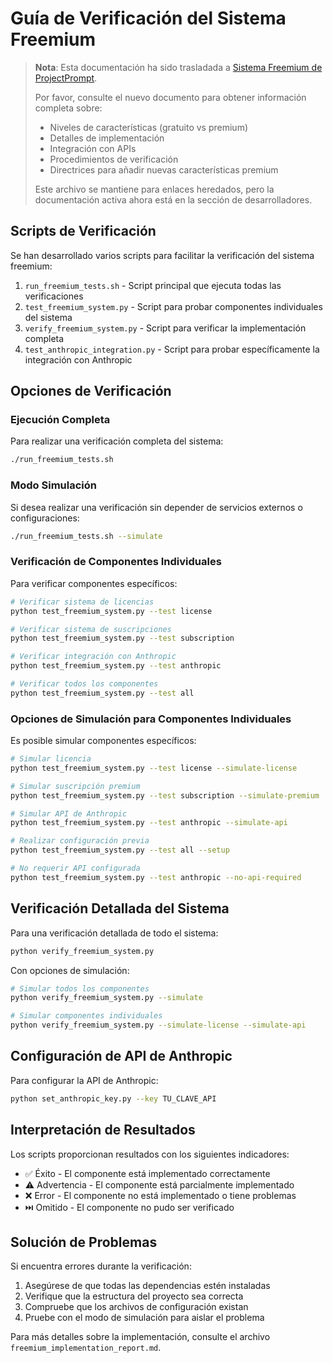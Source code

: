 # Guía de Verificación del Sistema Freemium

> **Nota**: Esta documentación ha sido trasladada a [Sistema Freemium de ProjectPrompt](/mnt/h/Projects/project-prompt/docs/developer/freemium_system.md).
> 
> Por favor, consulte el nuevo documento para obtener información completa sobre:
> 
> - Niveles de características (gratuito vs premium)
> - Detalles de implementación
> - Integración con APIs
> - Procedimientos de verificación
> - Directrices para añadir nuevas características premium
>
> Este archivo se mantiene para enlaces heredados, pero la documentación activa ahora está en la sección de desarrolladores.

## Scripts de Verificación

Se han desarrollado varios scripts para facilitar la verificación del sistema freemium:

1. `run_freemium_tests.sh` - Script principal que ejecuta todas las verificaciones
2. `test_freemium_system.py` - Script para probar componentes individuales del sistema
3. `verify_freemium_system.py` - Script para verificar la implementación completa
4. `test_anthropic_integration.py` - Script para probar específicamente la integración con Anthropic

## Opciones de Verificación

### Ejecución Completa

Para realizar una verificación completa del sistema:

```bash
./run_freemium_tests.sh
```

### Modo Simulación

Si desea realizar una verificación sin depender de servicios externos o configuraciones:

```bash
./run_freemium_tests.sh --simulate
```

### Verificación de Componentes Individuales

Para verificar componentes específicos:

```bash
# Verificar sistema de licencias
python test_freemium_system.py --test license

# Verificar sistema de suscripciones
python test_freemium_system.py --test subscription

# Verificar integración con Anthropic
python test_freemium_system.py --test anthropic

# Verificar todos los componentes
python test_freemium_system.py --test all
```

### Opciones de Simulación para Componentes Individuales

Es posible simular componentes específicos:

```bash
# Simular licencia
python test_freemium_system.py --test license --simulate-license

# Simular suscripción premium
python test_freemium_system.py --test subscription --simulate-premium

# Simular API de Anthropic
python test_freemium_system.py --test anthropic --simulate-api

# Realizar configuración previa
python test_freemium_system.py --test all --setup

# No requerir API configurada
python test_freemium_system.py --test anthropic --no-api-required
```

## Verificación Detallada del Sistema

Para una verificación detallada de todo el sistema:

```bash
python verify_freemium_system.py
```

Con opciones de simulación:

```bash
# Simular todos los componentes
python verify_freemium_system.py --simulate

# Simular componentes individuales
python verify_freemium_system.py --simulate-license --simulate-api
```

## Configuración de API de Anthropic

Para configurar la API de Anthropic:

```bash
python set_anthropic_key.py --key TU_CLAVE_API
```

## Interpretación de Resultados

Los scripts proporcionan resultados con los siguientes indicadores:

- ✅ Éxito - El componente está implementado correctamente
- ⚠️ Advertencia - El componente está parcialmente implementado
- ❌ Error - El componente no está implementado o tiene problemas
- ⏭️ Omitido - El componente no pudo ser verificado

## Solución de Problemas

Si encuentra errores durante la verificación:

1. Asegúrese de que todas las dependencias estén instaladas
2. Verifique que la estructura del proyecto sea correcta
3. Compruebe que los archivos de configuración existan
4. Pruebe con el modo de simulación para aislar el problema

Para más detalles sobre la implementación, consulte el archivo `freemium_implementation_report.md`.
